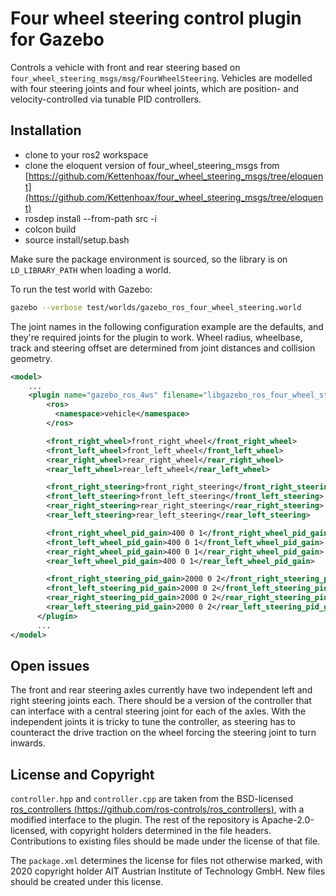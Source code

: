 # Four wheel steering control plugin for Gazebo

Controls a vehicle with front and rear steering based on `four_wheel_steering_msgs/msg/FourWheelSteering`.
Vehicles are modelled with four steering joints and four wheel joints, which are position- and velocity-controlled via tunable PID controllers.

## Installation

* clone to your ros2 workspace
* clone the eloquent version of four_wheel_steering_msgs from [https://github.com/Kettenhoax/four_wheel_steering_msgs/tree/eloquent](https://github.com/Kettenhoax/four_wheel_steering_msgs/tree/eloquent)
* rosdep install --from-path src -i
* colcon build
* source install/setup.bash

Make sure the package environment is sourced, so the library is on `LD_LIBRARY_PATH` when loading a world.

To run the test world with Gazebo:

```bash
gazebo --verbose test/worlds/gazebo_ros_four_wheel_steering.world
```

The joint names in the following configuration example are the defaults, and they're required joints for the plugin to work. Wheel radius, wheelbase, track and steering offset are determined from joint distances and collision geometry.

```xml
<model>
    ...
    <plugin name="gazebo_ros_4ws" filename="libgazebo_ros_four_wheel_steering.so">
        <ros>
          <namespace>vehicle</namespace>
        </ros>

        <front_right_wheel>front_right_wheel</front_right_wheel>
        <front_left_wheel>front_left_wheel</front_left_wheel>
        <rear_right_wheel>rear_right_wheel</rear_right_wheel>
        <rear_left_wheel>rear_left_wheel</rear_left_wheel>

        <front_right_steering>front_right_steering</front_right_steering>
        <front_left_steering>front_left_steering</front_left_steering>
        <rear_right_steering>rear_right_steering</rear_right_steering>
        <rear_left_steering>rear_left_steering</rear_left_steering>

        <front_right_wheel_pid_gain>400 0 1</front_right_wheel_pid_gain>
        <front_left_wheel_pid_gain>400 0 1</front_left_wheel_pid_gain>
        <rear_right_wheel_pid_gain>400 0 1</rear_right_wheel_pid_gain>
        <rear_left_wheel_pid_gain>400 0 1</rear_left_wheel_pid_gain>

        <front_right_steering_pid_gain>2000 0 2</front_right_steering_pid_gain>
        <front_left_steering_pid_gain>2000 0 2</front_left_steering_pid_gain>
        <rear_right_steering_pid_gain>2000 0 2</rear_right_steering_pid_gain>
        <rear_left_steering_pid_gain>2000 0 2</rear_left_steering_pid_gain>
      </plugin>
      ...
</model>
```

## Open issues

The front and rear steering axles currently have two independent left and right steering joints each.
There should be a version of the controller that can interface with a central steering joint for each of the axles. With the independent joints it is tricky to tune the controller, as steering has to counteract the drive traction on the wheel forcing the steering joint to turn inwards.

## License and Copyright

`controller.hpp` and `controller.cpp` are taken from the BSD-licensed [ros_controllers (https://github.com/ros-controls/ros_controllers)](https://github.com/ros-controls/ros_controllers), with a modified interface to the plugin.
The rest of the repository is Apache-2.0-licensed, with copyright holders determined in the file headers.
Contributions to existing files should be made under the license of that file.

The `package.xml` determines the license for files not otherwise marked, with 2020 copyright holder AIT Austrian Institute of Technology GmbH.
New files should be created under this license.